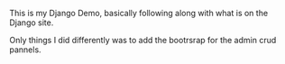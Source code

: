 This is my Django Demo, basically following along with what is on the Django site.

Only things I did differently was to add the bootrsrap for the admin crud pannels. 